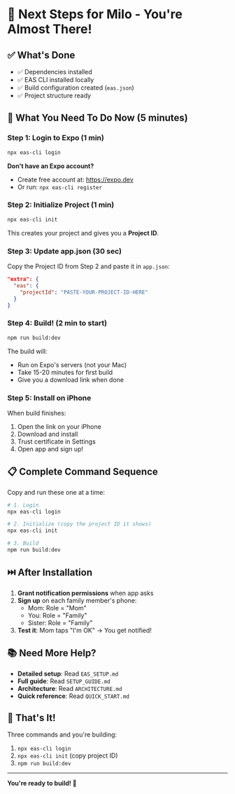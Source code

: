 # 🎯 Next Steps for Milo - You're Almost There!

## ✅ What's Done

- ✅ Dependencies installed
- ✅ EAS CLI installed locally
- ✅ Build configuration created (`eas.json`)
- ✅ Project structure ready

## 🚀 What You Need To Do Now (5 minutes)

### Step 1: Login to Expo (1 min)

```bash
npx eas-cli login
```

**Don't have an Expo account?**
- Create free account at: https://expo.dev
- Or run: `npx eas-cli register`

### Step 2: Initialize Project (1 min)

```bash
npx eas-cli init
```

This creates your project and gives you a **Project ID**.

### Step 3: Update app.json (30 sec)

Copy the Project ID from Step 2 and paste it in `app.json`:

```json
"extra": {
  "eas": {
    "projectId": "PASTE-YOUR-PROJECT-ID-HERE"
  }
}
```

### Step 4: Build! (2 min to start)

```bash
npm run build:dev
```

The build will:
- Run on Expo's servers (not your Mac)
- Take 15-20 minutes for first build
- Give you a download link when done

### Step 5: Install on iPhone

When build finishes:
1. Open the link on your iPhone
2. Download and install
3. Trust certificate in Settings
4. Open app and sign up!

## 📋 Complete Command Sequence

Copy and run these one at a time:

```bash
# 1. Login
npx eas-cli login

# 2. Initialize (copy the project ID it shows)
npx eas-cli init

# 3. Build
npm run build:dev
```

## ⏭️ After Installation

1. **Grant notification permissions** when app asks
2. **Sign up** on each family member's phone:
   - Mom: Role = "Mom"
   - You: Role = "Family"
   - Sister: Role = "Family"
3. **Test it**: Mom taps "I'm OK" → You get notified!

## 📚 Need More Help?

- **Detailed setup**: Read `EAS_SETUP.md`
- **Full guide**: Read `SETUP_GUIDE.md`
- **Architecture**: Read `ARCHITECTURE.md`
- **Quick reference**: Read `QUICK_START.md`

## 🎉 That's It!

Three commands and you're building:
1. `npx eas-cli login`
2. `npx eas-cli init` (copy project ID)
3. `npm run build:dev`

---

**You're ready to build! 🚀**

